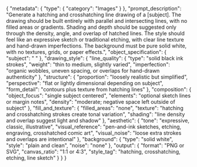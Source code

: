 {
  "metadata": {
    "type": {
      "category": "Images"
    }
  },
  "prompt_description": "Generate a hatching and crosshatching line drawing of a [subject]. The drawing should be built entirely with parallel and intersecting lines, with no filled areas or gradients. Shading and depth should be suggested only through the density, angle, and overlap of hatched lines. The style should feel like an expressive sketch or traditional etching, with clear line texture and hand-drawn imperfections. The background must be pure solid white, with no textures, grids, or paper effects.",
  "object_specification": {
    "subject": " "
  },
  "drawing_style": {
    "line_quality": {
      "type": "solid black ink strokes",
      "weight": "thin to medium, slightly varied",
      "imperfection": "organic wobbles, uneven spacing, or overlaps for hand-drawn authenticity"
    },
    "structure": {
      "proportion": "loosely realistic but simplified",
      "perspective": "flat or lightly dimensional depending on subject",
      "form_detail": "contours plus texture from hatching lines"
    },
    "composition": {
      "object_focus": "single subject centered",
      "elements": "optional sketch lines or margin notes",
      "density": "moderate; negative space left outside of subject"
    },
    "fill_and_texture": {
      "filled_areas": "none",
      "texture": "hatching and crosshatching strokes create tonal variation",
      "shading": "line density and overlap suggest light and shadow"
    },
    "aesthetic": {
      "tone": "expressive, classic, illustrative",
      "visual_reference": "pen-and-ink sketches, etching, engraving, crosshatched comic art",
      "visual_noise": "loose extra strokes and overlaps are intentional"
    },
    "background": {
      "type": "solid white",
      "style": "plain and clean",
      "noise": "none"
    },
    "output": {
      "format": "PNG or SVG",
      "canvas_ratio": "1:1 or 4:3",
      "style_tag": "hatching, crosshatching, etching, line sketch"
    }
  }
}
